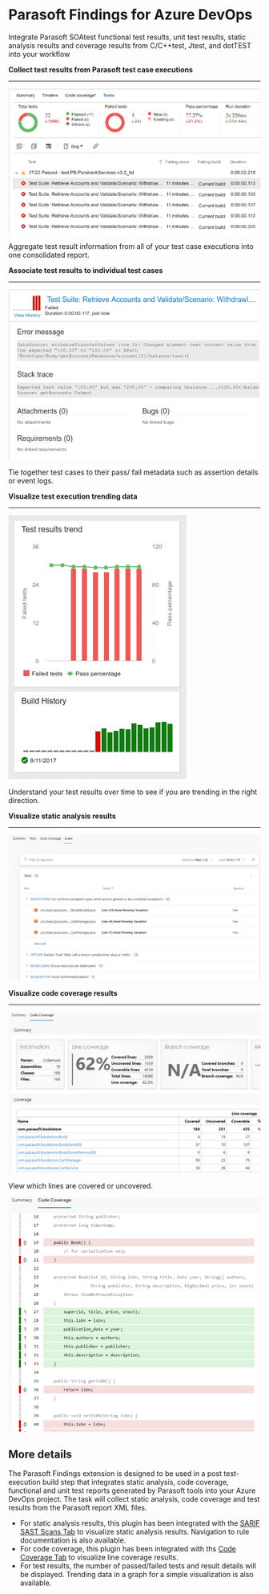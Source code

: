 # Parasoft Findings for Azure DevOps
Integrate Parasoft SOAtest functional test results, unit test results, static analysis results and coverage results from C/C++test, Jtest, and dotTEST into your workflow

**Collect test results from Parasoft test case executions**
***
![Collecting results](images/collectResults.png)

Aggregate test result information from all of your test case executions into one consolidated report.

**Associate test results to individual test cases**
***
![Associate test and test cases](images/associateResults.png)

Tie together test cases to their pass/ fail metadata such as assertion details or event logs.

**Visualize test execution trending data**
***
![Graph of trending data](images/trendingData.png)

Understand your test results over time to see if you are trending in the right direction.

**Visualize static analysis results**
***
![Static analysis results](images/staticAnalysisResults.png)

**Visualize code coverage results**
***
![Coverage results](images/codeCoverageResults.png)

View which lines are covered or uncovered.

![Covered lines](images/codeCoverageResults-2.png)

## More details
The Parasoft Findings extension is designed to be used in a post test-execution build step that integrates static analysis, code coverage, functional and unit test reports generated by Parasoft tools into your Azure DevOps project. The task will collect static analysis, code coverage and test results from the Parasoft report XML files.
- For static analysis results, this plugin has been integrated with the [SARIF SAST Scans Tab](https://marketplace.visualstudio.com/items?itemName=sariftools.scans) to visualize static analysis results. Navigation to rule documentation is also available.
- For code coverage, this plugin has been integrated with ths [Code Coverage Tab](https://learn.microsoft.com/en-us/azure/devops/pipelines/test/review-code-coverage-results?view=azure-devops) to visualize line coverage results.
- For test results, the number of passed/failed tests and result details will be displayed. Trending data in a graph for a simple visualization is also available.
